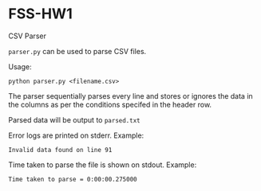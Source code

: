 # FSS-HW1
CSV Parser

`parser.py` can be used to parse CSV files. 

Usage:

`python parser.py <filename.csv>`

The parser sequentially parses every line and stores or ignores the data in the columns as per the conditions specifed in the header row.

Parsed data will be output to `parsed.txt`

Error logs are printed on stderr. Example:

`Invalid data found on line 91`


Time taken to parse the file is shown on stdout. Example:

`Time taken to parse = 0:00:00.275000`